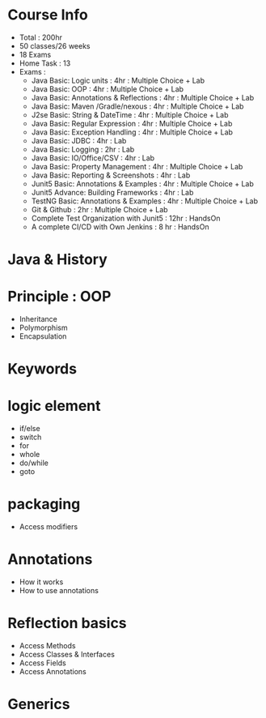 # Course Info
- Total : 200hr
- 50 classes/26 weeks
- 18 Exams
- Home Task : 13
- Exams :
    - Java Basic: Logic units : 4hr : Multiple Choice + Lab
    - Java Basic: OOP : 4hr : Multiple Choice + Lab
    - Java Basic: Annotations & Reflections : 4hr : Multiple Choice + Lab
    - Java Basic: Maven /Gradle/nexous : 4hr : Multiple Choice + Lab
    - J2se Basic: String & DateTime : 4hr : Multiple Choice + Lab
    - Java Basic: Regular Expression : 4hr : Multiple Choice + Lab
    - Java Basic: Exception Handling : 4hr : Multiple Choice + Lab
    - Java Basic: JDBC : 4hr :  Lab
    - Java Basic: Logging : 2hr : Lab
    - Java Basic: IO/Office/CSV : 4hr :  Lab      
    - Java Basic: Property Management : 4hr : Multiple Choice + Lab
    - Java Basic: Reporting & Screenshots : 4hr : Lab 
    - Junit5 Basic: Annotations & Examples : 4hr : Multiple Choice + Lab
    - Junit5 Advance: Building Frameworks : 4hr : Lab
    - TestNG Basic: Annotations & Examples : 4hr : Multiple Choice + Lab      
    - Git & Github : 2hr : Multiple Choice + Lab
    - Complete Test Organization with Junit5 : 12hr : HandsOn
    - A complete CI/CD with Own Jenkins : 8 hr : HandsOn
  
# Java & History

# Principle : OOP
- Inheritance
- Polymorphism
- Encapsulation 

# Keywords

# logic element
- if/else
- switch
- for
- whole
- do/while
- goto

# packaging
- Access modifiers

# Annotations
- How it works
- How to use annotations

# Reflection basics
- Access Methods
- Access Classes & Interfaces
- Access Fields
- Access Annotations 


# Generics
